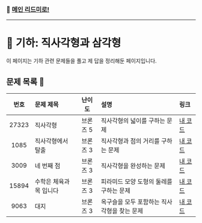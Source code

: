 ### 🚀 [메인 리드미로!](../../README.md)

---

# 📐 기하: 직사각형과 삼각형 

이 페이지는 기하 관련 문제들을 풀고 제 답을 정리해둔 페이지입니다.

##  문제 목록 📝

| 번호   | 문제 제목                  | 난이도    | 설명 | 링크                            |
|:------:|:---------------------------|:---------:|:------|:-----------------------------|
| 27323  | 직사각형                    | 브론즈 5   |직사각형의 넓이를 구하는 문제| [내 코드](./Problem27323.cpp)  |
| 1085   | 직사각형에서 탈출           | 브론즈 3   |직사각형과 점의 거리를 구하는 문제| [내 코드](./Problem1085.cpp)  |
| 3009   | 네 번째 점                  | 브론즈 3   |직사각형을 완성하는 문제| [내 코드](./Problem3009.cpp)  |
| 15894  | 수학은 체육과목 입니다      | 브론즈 3   |피라미드 모양 도형의 둘레를 구하는 문제| [내 코드](./Problem15894.cpp)  |
| 9063   | 대지                        | 브론즈 3   |옥구슬을 모두 포함하는 직사각형을 찾는 문제| [내 코드](./Problem9063.cpp)  |
